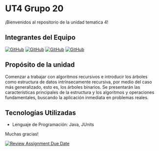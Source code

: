 # UT4 Grupo 20

¡Bienvenidos al repositorio de la unidad tematica 4!

## Integrantes del Equipo

[![GitHub](https://img.shields.io/badge/GitHub-Gaston%20Grane-blue.svg)](https://github.com/GastonGrane)
[![GitHub](https://img.shields.io/badge/GitHub-Joaquin%20Perez-green.svg)](https://github.com/RowletGA)
[![GitHub](https://img.shields.io/badge/GitHub-Santiago%20Severo-orange.svg)](https://github.com/SantiSevero235)
[![GitHub](https://img.shields.io/badge/GitHub-Santiago%20Iribarnegaray-red.svg)](https://github.com/SantiagoUCU)

## Propósito de la unidad

Comenzar a trabajar con algoritmos recursivos e introducir los árboles como estructura de datos intrínsecamente recursiva, por medio del caso más generalizado, esto es, los árboles binarios. Se presentarán las características principales de la estructura y los algoritmos y operaciones fundamentales, buscando la aplicación inmediata en problemas reales.

## Tecnologías Utilizadas

- Lenguaje de Programación: Java, JUnits

Muchas gracias!

[![Review Assignment Due Date](https://classroom.github.com/assets/deadline-readme-button-22041afd0340ce965d47ae6ef1cefeee28c7c493a6346c4f15d667ab976d596c.svg)](https://classroom.github.com/a/ypZhGeyy)
